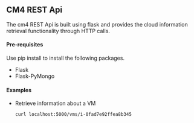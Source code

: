 ## CM4 REST Api

The cm4 REST Api is built using flask and provides the cloud information retrieval functionality through HTTP calls.

#### Pre-requisites

Use pip install to install the following packages.

- Flask
- Flask-PyMongo

#### Examples

- Retrieve information about a VM
  ```bash 
  curl localhost:5000/vms/i-0fad7e92ffea8b345
  ```
